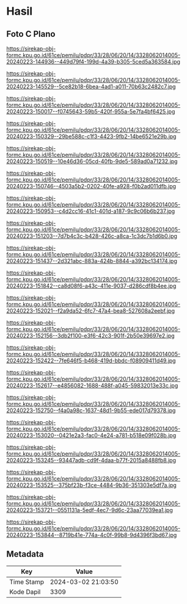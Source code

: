 # Hasil

## Foto C Plano

https://sirekap-obj-formc.kpu.go.id/61ce/pemilu/pdpr/33/28/06/20/14/3328062014005-20240223-144936--449d79f4-199d-4a39-b305-5ced5a363584.jpg

https://sirekap-obj-formc.kpu.go.id/61ce/pemilu/pdpr/33/28/06/20/14/3328062014005-20240223-145529--5ce82b18-6bea-4ad1-a011-70b63c2482c7.jpg

https://sirekap-obj-formc.kpu.go.id/61ce/pemilu/pdpr/33/28/06/20/14/3328062014005-20240223-150017--f0745643-59b5-420f-955a-5e7fa4bf6425.jpg

https://sirekap-obj-formc.kpu.go.id/61ce/pemilu/pdpr/33/28/06/20/14/3328062014005-20240223-150329--29be588c-c1f3-4423-9fb2-14be6521e29b.jpg

https://sirekap-obj-formc.kpu.go.id/61ce/pemilu/pdpr/33/28/06/20/14/3328062014005-20240223-150519--10e46d36-05cd-40fb-9de5-589ad0a71232.jpg

https://sirekap-obj-formc.kpu.go.id/61ce/pemilu/pdpr/33/28/06/20/14/3328062014005-20240223-150746--4503a5b2-0202-40fe-a928-f0b2ad011dfb.jpg

https://sirekap-obj-formc.kpu.go.id/61ce/pemilu/pdpr/33/28/06/20/14/3328062014005-20240223-150953--c4d2cc16-41c1-401d-a187-9c9c06b6b237.jpg

https://sirekap-obj-formc.kpu.go.id/61ce/pemilu/pdpr/33/28/06/20/14/3328062014005-20240223-151203--7d7b4c3c-b428-426c-a8ca-1c3dc7b1d6b0.jpg

https://sirekap-obj-formc.kpu.go.id/61ce/pemilu/pdpr/33/28/06/20/14/3328062014005-20240223-151437--2d321abc-883a-424b-8844-a392bc134174.jpg

https://sirekap-obj-formc.kpu.go.id/61ce/pemilu/pdpr/33/28/06/20/14/3328062014005-20240223-151842--ca8d08f6-a43c-411e-9037-d286cdf8b4ee.jpg

https://sirekap-obj-formc.kpu.go.id/61ce/pemilu/pdpr/33/28/06/20/14/3328062014005-20240223-152021--f2a9da52-6fc7-47a4-bea8-527608a2eebf.jpg

https://sirekap-obj-formc.kpu.go.id/61ce/pemilu/pdpr/33/28/06/20/14/3328062014005-20240223-152156--3db2f100-e3f6-42c3-901f-2b50e39697e2.jpg

https://sirekap-obj-formc.kpu.go.id/61ce/pemilu/pdpr/33/28/06/20/14/3328062014005-20240223-152422--7fe646f5-b468-419d-bbdc-f08909411d49.jpg

https://sirekap-obj-formc.kpu.go.id/61ce/pemilu/pdpr/33/28/06/20/14/3328062014005-20240223-152617--e4856082-1688-488f-a045-59832013e33c.jpg

https://sirekap-obj-formc.kpu.go.id/61ce/pemilu/pdpr/33/28/06/20/14/3328062014005-20240223-152750--f4a0a98c-1637-48d1-9b55-ede017d79378.jpg

https://sirekap-obj-formc.kpu.go.id/61ce/pemilu/pdpr/33/28/06/20/14/3328062014005-20240223-153020--0421e2a3-fac0-4e24-a781-b518e09f028b.jpg

https://sirekap-obj-formc.kpu.go.id/61ce/pemilu/pdpr/33/28/06/20/14/3328062014005-20240223-153245--93447adb-cd9f-4daa-b77f-2015a8488fb8.jpg

https://sirekap-obj-formc.kpu.go.id/61ce/pemilu/pdpr/33/28/06/20/14/3328062014005-20240223-153525--375bf23b-f3ce-4484-9b36-351303e5df7a.jpg

https://sirekap-obj-formc.kpu.go.id/61ce/pemilu/pdpr/33/28/06/20/14/3328062014005-20240223-153721--0551131a-5edf-4ec7-9d6c-23aa77039ea1.jpg

https://sirekap-obj-formc.kpu.go.id/61ce/pemilu/pdpr/33/28/06/20/14/3328062014005-20240223-153844--8719b41e-774a-4c0f-99b8-9d4396f3bd67.jpg


## Metadata

| Key        | Value               |
| ---------- | ------------------- |
| Time Stamp | 2024-03-02 21:03:50 |
| Kode Dapil | 3309                |



